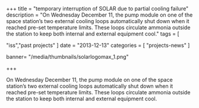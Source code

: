 +++
title = "temporary interruption of SOLAR due to partial cooling failure"
description = "On Wednesday December 11, the pump module on one of the space station’s two external cooling loops automatically shut down when it reached pre-set temperature limits. These loops circulate ammonia outside the station to keep both internal and external equipment cool."
tags = [

   "iss","past projects"
]
date = "2013-12-13"
categories = [
   "projects-news"
]

banner= "/media/thumbnails/solarlogomax_1.png"


+++

On Wednesday December 11, the pump module on one of the space station’s two external cooling loops automatically shut down when it reached pre-set temperature limits. These loops circulate ammonia outside the station to keep both internal and external equipment cool.
